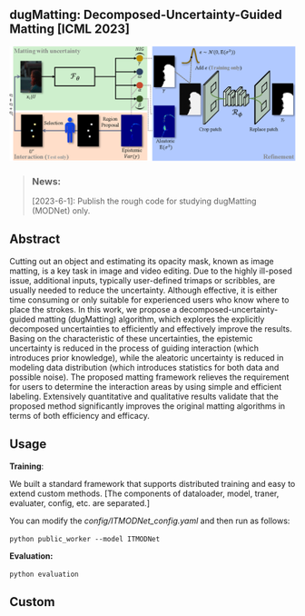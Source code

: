 ## dugMatting: Decomposed-Uncertainty-Guided Matting [ICML 2023]

![Image](https://github.com/Fire-friend/dugMatting/blob/main/temp_fig/method.png?raw=true)

> ### News:
>
> [2023-6-1]: Publish the rough code for studying dugMatting (MODNet) only.

## Abstract

Cutting out an object and estimating its opacity mask, known as image matting, is a key task in image and video editing. Due to the highly ill-posed issue, additional inputs, typically user-defined trimaps or scribbles, are usually needed to reduce the uncertainty. Although effective, it is either time consuming or only suitable for experienced users who know where to place the strokes. In this work, we propose a decomposed-uncertainty-guided matting (dugMatting) algorithm, which explores the explicitly decomposed uncertainties to efficiently and effectively improve the results. Basing on the characteristic of these uncertainties, the epistemic uncertainty is reduced in the process of guiding interaction (which introduces prior knowledge), while the aleatoric uncertainty is reduced in modeling data distribution (which introduces statistics for both data and possible noise). The proposed matting framework relieves the requirement for users to determine the interaction areas by using simple and efficient labeling. Extensively quantitative and qualitative results validate that the proposed method significantly improves the original matting algorithms in terms of both efficiency and efficacy.

## Usage

**Training**:

We built a standard framework that supports distributed training and easy to extend custom methods. [The components of dataloader, model, traner, evaluater, config, etc. are separated.]

You can modify the  *config/ITMODNet_config.yaml* and then run as follows:

`python public_worker --model ITMODNet`

**Evaluation:**

`python evaluation `

## Custom

